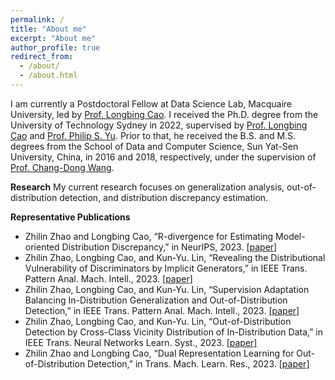 ```yaml
---
permalink: /
title: "About me"
excerpt: "About me"
author_profile: true
redirect_from: 
  - /about/
  - /about.html
---
```


I am currently a Postdoctoral Fellow at Data Science Lab, Macquaire University, led by [Prof. Longbing Cao]([https://www.scholat.com/changdongwang.cn](https://datasciences.org/cao/)). I received the Ph.D. degree from the University of Technology Sydney in 2022, supervised by [Prof. Longbing Cao]([https://www.scholat.com/changdongwang.cn](https://datasciences.org/cao/)) and [Prof. Philip S. Yu]([https://www.scholat.com/changdongwang.cn](https://www.cs.uic.edu/~psyu/)). Prior to that, he received the B.S. and M.S. degrees from the School of Data and Computer Science, Sun Yat-Sen University, China, in 2016
and 2018, respectively, under the supervision of [Prof. Chang-Dong Wang](https://www.scholat.com/changdongwang.cn).


**Research**
My current research focuses on generalization analysis, out-of-distribution detection, and distribution discrepancy estimation.

**Representative Publications**
* Zhilin Zhao and Longbing Cao, “R-divergence for Estimating Model-oriented Distribution Discrepancy,” in NeurIPS, 2023. [[paper]](https://arxiv.org/abs/2310.01109)
* Zhilin Zhao, Longbing Cao, and Kun-Yu. Lin, “Revealing the Distributional Vulnerability of Discriminators by Implicit Generators,” in IEEE Trans. Pattern Anal. Mach. Intell., 2023. [[paper]](https://ieeexplore.ieee.org/document/9987694/)
* Zhilin Zhao, Longbing Cao, and Kun-Yu. Lin,  “Supervision Adaptation Balancing In-Distribution Generalization and Out-of-Distribution Detection,” in IEEE Trans. Pattern Anal. Mach. Intell., 2023. [[paper]](https://ieeexplore.ieee.org/document/10271740)
* Zhilin Zhao, Longbing Cao, and Kun-Yu. Lin,  “Out-of-Distribution Detection by Cross-Class Vicinity Distribution of In-Distribution Data,” in IEEE Trans. Neural Networks Learn. Syst., 2023. [[paper]](https://ieeexplore.ieee.org/document/10136820)
* Zhilin Zhao and Longbing Cao, “Dual Representation Learning for Out-of-Distribution Detection,” in Trans. Mach. Learn. Res., 2023. [[paper]](https://openreview.net/forum?id=PHAr3q49h6)


